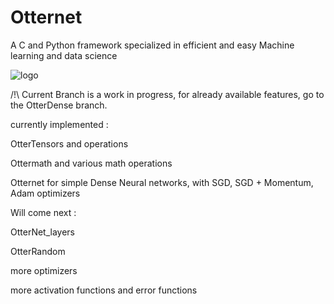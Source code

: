 # Otternet
A C and Python framework specialized in efficient and easy Machine learning and data science 

![logo](https://github.com/user-attachments/assets/b47be905-e5f6-4a44-9fc5-194f95e97212)

/!\ Current Branch is a work in progress, for already available features, go to the OtterDense branch.

currently implemented :

OtterTensors and operations 

Ottermath and various math operations

Otternet for simple Dense Neural networks, with SGD, SGD + Momentum, Adam optimizers

Will come next : 

OtterNet_layers

OtterRandom

more optimizers

more activation functions and error functions
